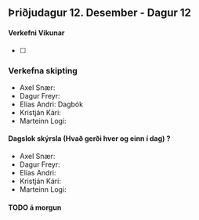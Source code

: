 ## Þriðjudagur 12. Desember - Dagur 12

#### Verkefni Vikunar
- [ ]

### Verkefna skipting
- Axel Snær: 
- Dagur Freyr: 
- Elías Andri: Dagbók
- Kristján Kári: 
- Marteinn Logi: 

#### Dagslok skýrsla (Hvað gerði hver og einn í dag) ?

- Axel Snær: 
- Dagur Freyr: 
- Elías Andri: 
- Kristján Kári: 
- Marteinn Logi: 

#### TODO á morgun
